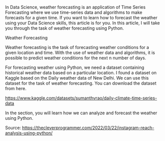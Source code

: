 In Data Science, weather forecasting is an application of Time Series Forecasting where we use time-series data and algorithms to make forecasts for a given time. If you want to learn how to forecast the weather using your Data Science skills, this article is for you. In this article, I will take you through the task of weather forecasting using Python.

Weather Forecasting

Weather forecasting is the task of forecasting weather conditions for a given location and time. With the use of weather data and algorithms, it is possible to predict weather conditions for the next n number of days.

For forecasting weather using Python, we need a dataset containing historical weather data based on a particular location. I found a dataset on Kaggle based on the Daily weather data of New Delhi. We can use this dataset for the task of weather forecasting. You can download the dataset from here.

https://www.kaggle.com/datasets/sumanthvrao/daily-climate-time-series-data

In the section, you will learn how we can analyze and forecast the weather using Python.

Source: https://thecleverprogrammer.com/2022/03/22/instagram-reach-analysis-using-python/

